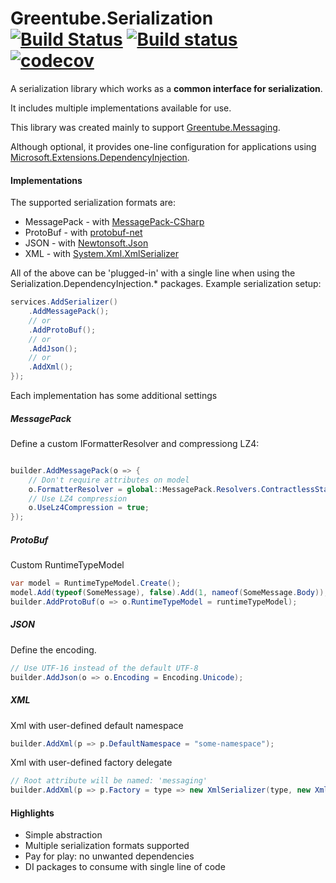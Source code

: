 # Greentube.Serialization [![Build Status](https://travis-ci.org/Greentube/serialization.svg?branch=master)](https://travis-ci.org/Greentube/serialization) [![Build status](https://ci.appveyor.com/api/projects/status/2ib0oivho3ftgws2/branch/master?svg=true)](https://ci.appveyor.com/project/Greentube/serialization) [![codecov](https://codecov.io/gh/Greentube/serialization/branch/master/graph/badge.svg)](https://codecov.io/gh/Greentube/serialization)

A serialization library which works as a **common interface for serialization**.

It includes multiple implementations available for use.

This library was created mainly to support [Greentube.Messaging](https://github.com/Greentube/messaging).

Although optional, it provides one-line configuration for applications using [Microsoft.Extensions.DependencyInjection](https://github.com/aspnet/DependencyInjection).

#### Implementations
The supported serialization formats are:

* MessagePack - with [MessagePack-CSharp](https://github.com/neuecc/MessagePack-CSharp)
* ProtoBuf - with [protobuf-net](https://github.com/mgravell/protobuf-net)
* JSON - with [Newtonsoft.Json](https://github.com/JamesNK/Newtonsoft.Json)
* XML - with [System.Xml.XmlSerializer](https://github.com/dotnet/corefx/tree/master/src/System.Xml.XmlSerializer)

All of the above can be 'plugged-in' with a single line when using the Serialization.DependencyInjection.* packages.
Example serialization setup:

```csharp
services.AddSerializer()
    .AddMessagePack();
    // or
    .AddProtoBuf();
    // or
    .AddJson();
    // or
    .AddXml();
});
```

Each implementation has some additional settings

##### MessagePack

Define a custom IFormatterResolver and compressiong LZ4:

```csharp

builder.AddMessagePack(o => {
    // Don't require attributes on model
    o.FormatterResolver = global::MessagePack.Resolvers.ContractlessStandardResolver.Instance;
    // Use LZ4 compression
    o.UseLz4Compression = true;
});
```

##### ProtoBuf

Custom RuntimeTypeModel
```csharp
var model = RuntimeTypeModel.Create();
model.Add(typeof(SomeMessage), false).Add(1, nameof(SomeMessage.Body));
builder.AddProtoBuf(o => o.RuntimeTypeModel = runtimeTypeModel);
```

##### JSON

Define the encoding.

```csharp
// Use UTF-16 instead of the default UTF-8
builder.AddJson(o => o.Encoding = Encoding.Unicode);
```

##### XML

Xml with user-defined default namespace
```csharp
builder.AddXml(p => p.DefaultNamespace = "some-namespace");
```
Xml with user-defined factory delegate
```csharp 
// Root attribute will be named: 'messaging'
builder.AddXml(p => p.Factory = type => new XmlSerializer(type, new XmlRootAttribute("messaging")));
```

#### Highlights

* Simple abstraction
* Multiple serialization formats supported
* Pay for play: no unwanted dependencies
* DI packages to consume with single line of code
